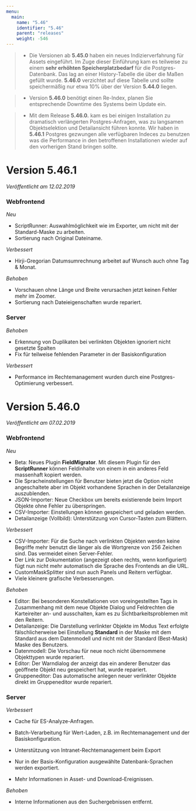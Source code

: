 ```yaml
---
menu:
  main:
    name: "5.46"
    identifier: "5.46"
    parent: "releases"
    weight: -546
---
```


> - Die Versionen ab **5.45.0** haben ein neues Indizierverfahrung für Assets eingeführt. Im Zuge dieser Einführung kam es teilweise zu einem **sehr erhöhten Speicherplatzbedarf** für die Postgres-Datenbank. Das lag an einer History-Tabelle die über die Maßen gefüllt wurde. **5.46.0** verzichtet auf diese Tabelle und sollte speichermäßig nur etwa 10% über der Version **5.44.0** liegen.

> - Version **5.46.0** benötigt einen Re-Index, planen Sie entsprechende Downtime des Systems beim Update ein.

> - Mit dem Release **5.46.0.** kam es bei einigen Installation zu dramatisch verlängerten Postgres-Anfragen, was zu langsamen Objektselektion und Detailansicht führen konnte. Wir haben in **5.46.1** Postgres gezwungen alle verfügbaren Indeces zu benutzen was die Performance in den betroffenen Installationen wieder auf den vorherigen Stand bringen sollte. 

# Version 5.46.1

*Veröffentlicht am 12.02.2019*

### Webfrontend

*Neu*

* ScriptRunner: Auswahlmöglichkeit wie im Exporter, um nicht mit der Standard-Maske zu arbeiten.
* Sortierung nach Original Dateiname.

*Verbessert*

* Hirji-Gregorian Datumsumrechnung arbeitet auf Wunsch auch ohne Tag & Monat.

*Behoben*

* Vorschauen ohne Länge und Breite verursachen jetzt keinen Fehler mehr im Zoomer.
* Sortierung nach Dateieigenschaften wurde repariert.

### Server

*Behoben*

* Erkennung von Duplikaten bei verlinkten Objekten ignoriert nicht gesetzte Spalten
* Fix für teilweise fehlenden Parameter in der Basiskonfiguration

*Verbessert*

* Performance im Rechtemanagement wurden durch eine Postgres-Optimierung verbessert.

# Version 5.46.0

*Veröffentlicht am 07.02.2019*

### Webfrontend

*Neu*

* Beta: Neues Plugin **FieldMigrator**. Mit diesem Plugin für den **ScriptRunner** können Feldinhalte von einem in ein anderes Feld massenhaft kopiert werden.
* Die Spracheinstellungen für Benutzer bieten jetzt die Option nicht angeschaltete aber im Objekt vorhandene Sprachen in der Detailanzeige auszublenden.
* JSON-Importer: Neue Checkbox um bereits existierende beim Import Objekte ohne Fehler zu überspringen.
* CSV-Importer: Einstellungen können gespeichert und geladen werden.
* Detailanzeige (Vollbild): Unterstützung von Cursor-Tasten zum Blättern.

*Verbessert*

* CSV-Importer: Für die Suche nach verlinkten Objekten werden keine Begriffe mehr benutzt die länger als die Wortgrenze von 256 Zeichen sind. Das vermeidet einen Server-Fehler. 
* Der Link zur Dokumentation (angezeigt oben rechts, wenn konfiguriert) fügt nun nicht mehr automatisch die Sprache des Frontends an die URL.
* CustomMaskSplitter sind nun auch Panels und Reitern verfügbar.
* Viele kleinere grafische Verbesserungen.

*Behoben*

* Editor: Bei besonderen Konstellationen von voreingestellten Tags in Zusammenhang mit dem neue Objekte Dialog und Feldrechten die Karteireiter an- und ausschalten, kam es zu Sichtbarkeitsproblemen mit den Reitern.
* Detailanzeige: Die Darstellung verlinkter Objekte im Modus Text erfolgte fälschlicherweise bei Einstellung **Standard** in der Maske mit dem Standard aus dem Datenmodell und nicht mit der Standard (Best-Mask) Maske des Benutzers. 
* Datenmodell: Die Vorschau für neue noch nicht übernommene Objekttypen wurde repariert.
* Editor: Der Warndialog der anzeigt das ein anderer Benutzer das geöffnete Objekt neu gespeichert hat, wurde repariert.
* Gruppeneditor: Das automatische anlegen neuer verlinkter Objekte direkt im Gruppeneditor wurde repariert.

### Server

*Verbessert*

* Cache für ES-Analyze-Anfragen.
* Batch-Verarbeitung für Wert-Laden, z.B. im Rechtemanagement und der Basiskonfiguration.

* Unterstützung von Intranet-Rechtemanagement beim Export
* Nur in der Basis-Konfiguration ausgewählte Datenbank-Sprachen werden exportiert.
* Mehr Informationen in Asset- und Download-Ereignissen.

*Behoben*

* Interne Informationen aus den Suchergebnissen entfernt.
